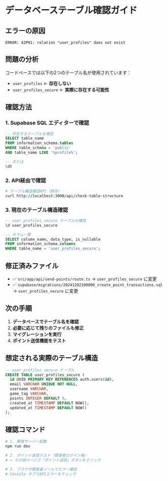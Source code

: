 # データベーステーブル確認ガイド

## エラーの原因
`ERROR: 42P01: relation "user_profiles" does not exist`

## 問題の分析
コードベースでは以下の2つのテーブル名が使用されています：
- `user_profiles` ← **存在しない**
- `user_profiles_secure` ← **実際に存在する可能性**

## 確認方法

### 1. Supabase SQL エディターで確認
```sql
-- 存在するテーブルを確認
SELECT table_name 
FROM information_schema.tables 
WHERE table_schema = 'public' 
AND table_name LIKE '%profile%';

-- または
\dt
```

### 2. API経由で確認
```bash
# テーブル構造確認API（既存）
curl http://localhost:3000/api/check-table-structure
```

### 3. 現在のテーブル構造確認
```sql
-- user_profiles_secure テーブルの構造
\d user_profiles_secure

-- カラム一覧
SELECT column_name, data_type, is_nullable 
FROM information_schema.columns 
WHERE table_name = 'user_profiles_secure';
```

## 修正済みファイル
- ✅ `src/app/api/send-points/route.ts` → `user_profiles_secure` に変更
- ✅ `supabase/migrations/20241202100000_create_point_transactions.sql` → `user_profiles_secure` に変更

## 次の手順
1. **データベースでテーブル名を確認**
2. **必要に応じて残りのファイルも修正**
3. **マイグレーションを実行**
4. **ポイント送信機能をテスト**

## 想定される実際のテーブル構造
```sql
-- user_profiles_secure テーブル
CREATE TABLE user_profiles_secure (
  id UUID PRIMARY KEY REFERENCES auth.users(id),
  email VARCHAR UNIQUE NOT NULL,
  username VARCHAR,
  game_tag VARCHAR,
  points INTEGER DEFAULT 0,
  created_at TIMESTAMP DEFAULT NOW(),
  updated_at TIMESTAMP DEFAULT NOW()
);
```

## 確認コマンド
```bash
# 1. 開発サーバー起動
npm run dev

# 2. ポイント送信テスト（管理者ログイン後）
# → その他ページで「ポイント送信」ボタンをクリック

# 3. ブラウザ開発者ツールでエラー確認
# Console タブでAPIエラーをチェック
```